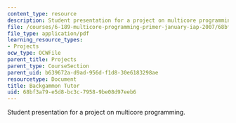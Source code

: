 ```yaml
---
content_type: resource
description: Student presentation for a project on multicore programming.
file: /courses/6-189-multicore-programming-primer-january-iap-2007/68bf3a79e5d8bc3c79589be08d97eeb6_backgammon_tutor.pdf
file_type: application/pdf
learning_resource_types:
- Projects
ocw_type: OCWFile
parent_title: Projects
parent_type: CourseSection
parent_uid: b639672a-d9ad-956d-f1d8-30e6183298ae
resourcetype: Document
title: Backgammon Tutor
uid: 68bf3a79-e5d8-bc3c-7958-9be08d97eeb6
---
```

Student presentation for a project on multicore programming.

